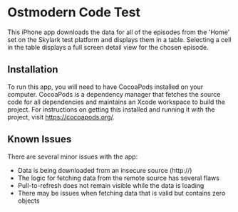 # Ostmodern Code Test

This iPhone app downloads the data for all of the episodes from the 'Home' set on the Skylark test platform and displays them in a table. Selecting a cell in the table displays a full screen detail view for the chosen episode.

## Installation

To run this app, you will need to have CocoaPods installed on your computer. CocoaPods is a dependency manager that fetches the source code for all dependencies and maintains an Xcode workspace to build the project. For instructions on getting this installed and running it with the project, visit https://cocoapods.org/.

## Known Issues

There are several minor issues with the app:

- Data is being downloaded from an insecure source (http://)
- The logic for fetching data from the remote source has several flaws
- Pull-to-refresh does not remain visible while the data is loading
- There may be issues when fetching data that is valid but contains zero objects
